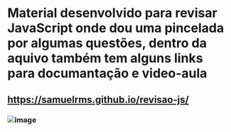 # Material desenvolvido para revisar JavaScript onde dou uma pincelada por algumas questões, dentro da aquivo também tem alguns links para documantação e video-aula

## https://samuelrms.github.io/revisao-js/

### ![image](https://user-images.githubusercontent.com/92615688/170522473-2d5d4a01-0547-4c04-b443-6974146cb4b9.png)

